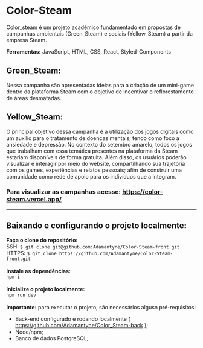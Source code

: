 # Color-Steam
Color_steam é um projeto acadêmico fundamentado em propostas de campanhas ambientais (Green_Steam) e sociais (Yellow_Steam) a partir da empresa Steam.

**Ferramentas:** JavaScript, HTML, CSS, React, Styled-Components

## Green_Steam: 
Nessa campanha são apresentadas ideias para a criação de um mini-game dentro da plataforma Steam com o objetivo de incentivar o reflorestamento de áreas desmatadas.

## Yellow_Steam:
O principal objetivo dessa campanha é a utilização dos jogos digitais como um auxílio para o tratamento de doenças mentais, tendo como foco a ansiedade e depressão. No contexto do setembro amarelo, todos os jogos que trabalham com essa temática presentes na plataforma da Steam estariam disponíveis de forma gratuita. Além disso, os usuários poderão visualizar e interagir por meio do website, compartilhando sua trajetória com os games, experiências e relatos pessoais; afim de construir uma comunidade como rede de apoio para os indivíduos que a integram.

### Para visualizar as campanhas acesse: <a target="_blank" href="https://color-steam.vercel.app/">https://color-steam.vercel.app/</a>

<hr/>

## Baixando e configurando o projeto localmente:

**Faça o clone do repositório:**
<br />
SSH: `$ git clone git@github.com:Adamantyne/Color-Steam-front.git`
<br />
HTTPS: `$ git clone https://github.com/Adamantyne/Color-Steam-front.git`
<br />
<br />
**Instale as dependências:**
<br />
`npm i`
<br />
<br />
**Inicialize o projeto localmente:**
<br />
`npm run dev`
<br />
<br />
**Importante:** para executar o projeto, são necessários algusn pré-requisitos:
- Back-end configurado e rodando localmente ( <a target="_blank" href="https://github.com/Adamantyne/Color_Steam-back">https://github.com/Adamantyne/Color_Steam-back </a>);
- Node/npm;
- Banco de dados PostgreSQL;

